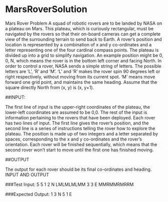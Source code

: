 # MarsRoverSolution

Mars Rover Problem
A squad of robotic rovers are to be landed by NASA on a plateau on Mars.
This plateau, which is curiously rectangular, must be navigated by the rovers so that their on-board
cameras can get a complete view of the surrounding terrain to send back to Earth.
A rover’s position and location is represented by a combination of x and y co-ordinates and a letter
representing one of the four cardinal compass points. The plateau is divided up into a grid to simplify
navigation. An example position might be 0, 0, N, which means the rover is in the bottom left corner and
facing North.
In order to control a rover, NASA sends a simple string of letters. The possible letters are ‘L’, ‘R’ and ‘M’.
‘L’ and ‘R’ makes the rover spin 90 degrees left or right respectively, without moving from its current spot.
‘M’ means move forward one grid point, and maintains the same heading.
Assume that the square directly North from (x, y) is (x, y+1).

##INPUT:

The first line of input is the upper-right coordinates of the plateau, the lower-left coordinates are assumed
to be 0,0.
The rest of the input is information pertaining to the rovers that have been deployed. Each rover has two
lines of input. The first line gives the rover’s position, and the second line is a series of instructions telling
the rover how to explore the plateau.
The position is made up of two integers and a letter separated by spaces, corresponding to the x and y
co-ordinates and the rover’s orientation.
Each rover will be finished sequentially, which means that the second rover won’t start to move until the
first one has finished moving.

##OUTPUT

The output for each rover should be its final co-ordinates and heading.
INPUT AND OUTPUT

###Test Input:
5 5
1 2 N
LMLMLMLMM
3 3 E
MMRMMRMRRM

###Expected Output:
1 3 N
5 1 E
